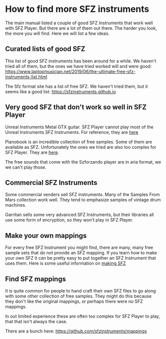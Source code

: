 # How to find more SFZ instruments

The main manual listed a couple of good SFZ Instruments that work well with SFZ Player. But there are a lot of them out there. The harder you look, the more you will find. Here we will list a few ideas.

## Curated lists of good SFZ

This list of good SFZ instruments has been around for a while. We haven't tried all of them, but the ones we have tried worked will and were good: https://www.laptopmusician.net/2019/06/the-ultimate-free-sfz-instruments-list.html

The Sfz format site has a list of free SFZ. We haven't tried them, but it seems like a good list: https://sfzinstruments.github.io

## Very good SFZ that don't work so well in SFZ Player

Unreal Instruments Metal GTX guitar. SFZ Player cannot play most of the Unreal Instruments SFZ Instruments. For reference, they are [here](https://unreal-instruments.wixsite.com/unreal-instruments)

Pianobook is an incredible collection of free samples. Some of them are available as SFZ. Unfortunately the ones we tried are also too complex for SFZ Player. They are [here](https://www.pianobook.co.uk/).

The free sounds that come with the Szforzando player are in aria format, we we can't play those.

## Commercial SFZ Instruments

Some commercial venders sell SFZ instruments. Many of the Samples From Mars collection work well. They tend to emphasize samples of vintage drum machines.

Garritan sells some very advanced SFZ Instruments, but their libraries all use some form of encryption, so they won't play in SFZ Player.

## Make your own mappings

For every free SFZ Instrument you might find, there are many, many free sample sets that do not provide an SFZ mapping. If you learn how to make your own SFZ it can be pretty easy to put together an SFZ Instrument that uses them. Here is some useful information on [making SFZ](./sfz-player-make.md)

## Find SFZ mappings

It is quite common for people to hand craft their own SFZ files to go along with some other collection of free samples. They might do this because they don't like the original mappings, or perhaps there were no SFZ mappings.

In out limited experience these are often too complex for SFZ Player to play, that that isn't always the case.

There are a bunch here: https://github.com/sfzinstruments/mappings
